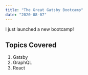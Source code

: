 ```yaml
---
title: "The Great Gatsby Bootcamp"
date: "2020-08-07"
---
```


I just launched a new bootcamp!

## Topics Covered

1. Gatsby
2. GraphQL
3. React